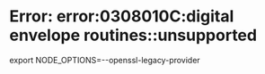 # Error: error:0308010C:digital envelope routines::unsupported

export NODE_OPTIONS=--openssl-legacy-provider
